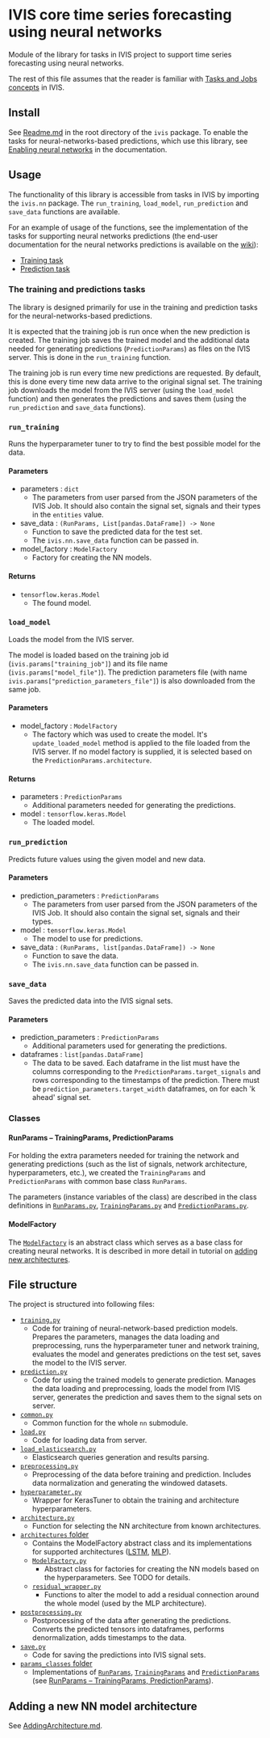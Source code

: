 # IVIS core time series forecasting using neural networks

Module of the library for tasks in IVIS project to support time series forecasting using neural networks.

The rest of this file assumes that the reader is familiar with [Tasks and Jobs concepts](https://github.com/smartarch/ivis-core/wiki/Tasks-and-Jobs) in IVIS.

## Install

See [Readme.md](../../README.md) in the root directory of the `ivis` package. To enable the tasks for neural-networks-based predictions, which use this library, see [Enabling neural networks](https://github.com/smartarch/ivis-core/wiki/Neural-Networks#Enabling-neural-networks) in the documentation.

## Usage

The functionality of this library is accessible from tasks in IVIS by importing the `ivis.nn` package. The `run_training`, `load_model`, `run_prediction` and `save_data` functions are available.

For an example of usage of the functions, see the implementation of the tasks for supporting neural networks predictions (the end-user documentation for the neural networks predictions is available on the [wiki](https://github.com/smartarch/ivis-core/wiki/Neural-Networks)):

* [Training task](/server/builtin-files/Neural%20Network%20Training/code.py)
* [Prediction task](/server/builtin-files/Neural%20Network%20Prediction/code.py)

### The training and predictions tasks

The library is designed primarily for use in the training and prediction tasks for the neural-networks-based predictions. 

It is expected that the training job is run once when the new prediction is created. The training job saves the trained model and the additional data needed for generating predictions (`PredictionParams`) as files on the IVIS server. This is done in the `run_training` function.

The training job is run every time new predictions are requested. By default, this is done every time new data arrive to the original signal set. The training job downloads the model from the IVIS server (using the `load_model` function) and then generates the predictions and saves them (using the `run_prediction` and `save_data` functions).

### `run_training`

Runs the hyperparameter tuner to try to find the best possible model for the data.

#### Parameters

* parameters : `dict`
  * The parameters from user parsed from the JSON parameters of the IVIS Job. It should also contain the signal set,
    signals and their types in the `entities` value.
* save_data : `(RunParams, List[pandas.DataFrame]) -> None`
  * Function to save the predicted data for the test set.
  * The `ivis.nn.save_data` function can be passed in.
* model_factory : `ModelFactory`
  * Factory for creating the NN models.

#### Returns

* `tensorflow.keras.Model`
  * The found model.

### `load_model`

Loads the model from the IVIS server.

The model is loaded based on the training job id (`ivis.params["training_job"]`) and its file name (`ivis.params["model_file"]`). The prediction parameters file (with name `ivis.params["prediction_parameters_file"]`) is also downloaded from the same job.

#### Parameters

* model_factory : `ModelFactory`
  * The factory which was used to create the model. It's `update_loaded_model` method is applied to the file loaded from the IVIS server. If no model factory is supplied, it is selected based on the `PredictionParams.architecture`.

#### Returns

* parameters : `PredictionParams`
  * Additional parameters needed for generating the predictions.
* model : `tensorflow.keras.Model`
  * The loaded model.

### `run_prediction`

Predicts future values using the given model and new data.

#### Parameters

* prediction_parameters : `PredictionParams`
  * The parameters from user parsed from the JSON parameters of the IVIS Job. It should also contain the signal set, signals and their types.
* model : `tensorflow.keras.Model`
  * The model to use for predictions.
* save_data : `(RunParams, list[pandas.DataFrame]) -> None`
  * Function to save the data.
  * The `ivis.nn.save_data` function can be passed in.

### `save_data`

Saves the predicted data into the IVIS signal sets.

#### Parameters

* prediction_parameters : `PredictionParams`
  * Additional parameters used for generating the predictions.
* dataframes : `list[pandas.DataFrame]`
  * The data to be saved. Each dataframe in the list must have the columns corresponding to the `PredictionParams.target_signals` and rows corresponding to the timestamps of the prediction. There must be `prediction_parameters.target_width` dataframes, on for each 'k ahead' signal set.
  
### Classes

#### RunParams – TrainingParams, PredictionParams

For holding the extra parameters needed for training the network and generating predictions (such as the list of signals, network architecture, hyperparameters, etc.), we created the `TrainingParams` and `PredictionParams` with common base class `RunParams`.

The parameters (instance variables of the class) are described in the class definitions in [`RunParams.py`](params_classes/run_params.py), [`TrainingParams.py`](params_classes/training_params.py) and [`PredictionParams.py`](params_classes/prediction_params.py).

#### ModelFactory

The [`ModelFactory`](architectures/ModelFactory.py) is an abstract class which serves as a base class for creating neural networks. It is described in more detail in tutorial on [adding new architectures](architectures/AddingArchitecture.md).

## File structure

The project is structured into following files:

* [`training.py`](training.py)
  * Code for training of neural-network-based prediction models. Prepares the parameters, manages the data loading and preprocessing, runs the hyperparameter tuner and network training, evaluates the model and generates predictions on the test set, saves the model to the IVIS server.
* [`prediction.py`](prediction.py)
  * Code for using the trained models to generate prediction. Manages the data loading and preprocessing, loads the model from IVIS server, generates the prediction and saves them to the signal sets on server.
* [`common.py`](common.py)
  * Common function for the whole `nn` submodule.
* [`load.py`](load.py)
  * Code for loading data from server.
* [`load_elasticsearch.py`](load_elasticsearch.py)
  * Elasticsearch queries generation and results parsing.
* [`preprocessing.py`](preprocessing.py)
  * Preprocessing of the data before training and prediction. Includes data normalization and generating the windowed datasets.
* [`hyperparameter.py`](hyperparameters.py)
  * Wrapper for KerasTuner to obtain the training and architecture hyperparameters.
* [`architecture.py`](architecture.py)
  * Function for selecting the NN architecture from known architectures.
* [`architectures` folder](architectures)
  * Contains the ModelFactory abstract class and its implementations for supported architectures ([LSTM](architectures/lstm.py), [MLP](architectures/mlp.py)).
  * [`ModelFactory.py`](architectures/ModelFactory.py)
    * Abstract class for factories for creating the NN models based on the hyperparameters. See TODO for details.
  * [`residual_wrapper.py`](architectures/residual_wrapper.py)
    * Functions to alter the model to add a residual connection around the whole model (used by the MLP architecture).
* [`postprocessing.py`](postprocessing.py)
  * Postprocessing of the data after generating the predictions. Converts the predicted tensors into dataframes, performs denormalization, adds timestamps to the data.
* [`save.py`](save.py)
  * Code for saving the predictions into IVIS signal sets.
* [`params_classes` folder](params_classes)
  * Implementations of [`RunParams`](params_classes/run_params.py), [`TrainingParams`](params_classes/training_params.py) and [`PredictionParams`](params_classes/prediction_params.py) (see [RunParams – TrainingParams, PredictionParams](#RunParams-–-TrainingParams,-PredictionParams)).


## Adding a new NN model architecture

See [AddingArchitecture.md](architectures/AddingArchitecture.md).

